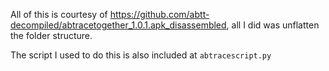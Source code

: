 All of this is courtesy of https://github.com/abtt-decompiled/abtracetogether_1.0.1.apk_disassembled, all I did was unflatten the folder structure.

The script I used to do this is also included at `abtracescript.py`
